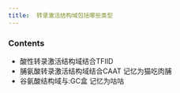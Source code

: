 ```yaml
---
title:  转录激活结构域包括哪些类型
--- 
```


### Contents
- 酸性转录激活结构域结合TFⅡD
- 脯氨酸转录激活结构域结合CAAT 记忆为猫吃肉脯
- 谷氨酸结构域与:GC盒 记忆为咕咕
<object type="image/svg+xml" style="width:100%;" data="/note-images/如何记忆酸性转录激活结构域.svg"></object>
